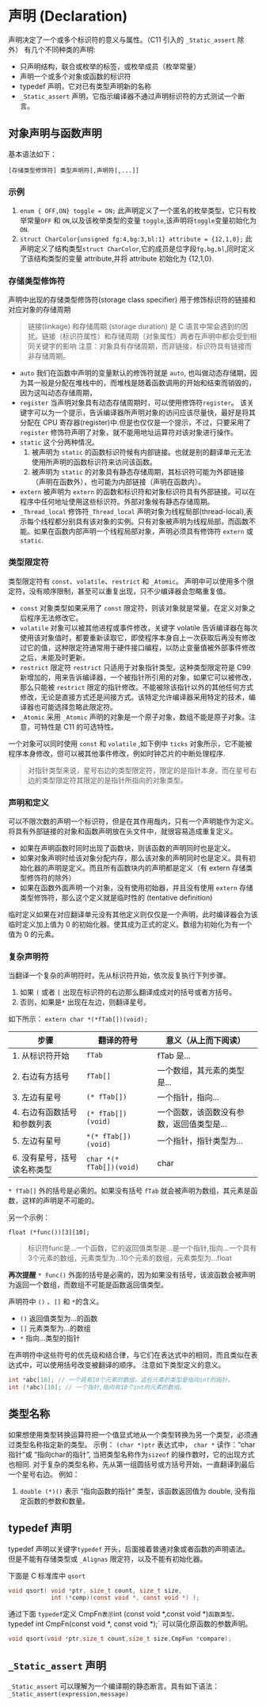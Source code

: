 # 声明 (Declaration)

声明决定了一个或多个标识符的意义与属性。（C11 引入的 `_Static_assert` 除外）
有几个不同种类的声明:

- 只声明结构，联合或枚举的标签，或枚举成员（枚举常量）
- 声明一个或多个对象或函数的标识符
- typedef 声明，它对已有类型声明新的名称
- `_Static_assert` 声明，它指示编译器不通过声明标识符的方式测试一个断言。

## 对象声明与函数声明

基本语法如下：

`[存储类型修饰符] 类型声明符[,声明符[,...]]`

### 示例

1. `enum { OFF,ON} toggle = ON;` 此声明定义了一个匿名的枚举类型，它只有枚举常量`OFF` 和 `ON`,以及该枚举类型的变量 `toggle`,该声明将`toggle`变量初始化为`ON`.
2. `struct CharColor{unsigned fg:4,bg:3,bl:1} attribute = {12,1,0};` 此声明定义了结构类型`struct CharColor`,它的成员是位字段`fg,bg,bl`,同时定义了该结构类型的变量 attribute,并将 attribute 初始化为 {12,1,0}.

### 存储类型修饰符

声明中出现的存储类型修饰符(storage class specifier) 用于修饰标识符的链接和对应对象的存储周期

> 链接(linkage) 和存储周期 (storage duration) 是 C 语言中常会遇到的困扰。链接（标识符属性）和存储周期（对象属性）两者在声明中都会受到相同关键字的影响
> 注意：对象具有存储周期，而非链接，标识符具有链接而非存储周期。

- `auto` 我们在函数中声明的变量默认的修饰符就是 `auto`, 也叫做动态存储期，因为其一般是分配在堆栈中的，而堆栈是随着函数调用的开始和结束而销毁的，因为这叫动态存储周期，
- `register` 当声明对象具有动态存储周期时，可以使用修饰符`register`。 该关键字可以为一个提示，告诉编译器所声明对象的访问应该尽量快，最好是将其分配在 CPU 寄存器(register)中.但是也仅仅是一个提示，不过，只要采用了 `register` 修饰符声明了对象，就不能用地址运算符对该对象进行操作。
- `static` 这个分两种情况。
  1.  被声明为 `static` 的函数标识符候有内部链接。也就是别的翻译单元无法使用所声明的函数标识符来访问该函数。
  2.  被声明为 `static` 的对象具有静态存储周期，其标识符可能为外部链接（声明在函数外），也可能为内部链接（声明在函数内）。
- `extern` 被声明为 `extern` 的函数和标识符和对象标识符具有外部链接。可以在程序中任何地址使用这些标识符。外部对象候有静态存储周期。
- `_Thread_local` 修饰符`_Thread_local` 声明对象为线程局部(thread-local),表示每个线程都分别具有该对象的实例。只有对象被声明为线程局部，而函数不能。如果在函数内部声明一个线程局部对象，声明必须具有修饰符 `extern` 或 `static`.

### 类型限定符

类型限定符有 `const`、`volatile`、`restrict` 和 `_Atomic`。
声明中可以使用多个限定符，没有顺序限制，甚至可以重复出现，只不少编译器会忽略重复值。

- `const` 对象类型如果采用了 `const` 限定符，则该对象就是常量。在定义对象之后程序无法修改它。
- `volatile` 对象可以被其他进程或事件修改，关键字 volatile 告诉编译器在每次使用该对象值时，都要重新读取它，即使程序本身自上一次获取后再没有修改过它的值，这种限定符通常用于硬件接口编程，以防止变量值被外部事件修改之后，未能及时更新。
- `restrict` 限定符 `restrict` 只适用于对象指针类型。这种类型限定符是 C99 新增加的，用来告诉编译器，一个被指针所引用的对象，如果它可以被修改，那么只能被 `restrict` 限定的指针修改。不能被除该指针以外的其他任何方式修改，无论是直接方式还是间接方式。该特定允许编译器采用特定的技术，编译器也可能选择忽略此限定符。
- `_Atomic` 采用 `_Atomic` 声明的对象是一个原子对象，数组不能是原子对象。注意，可特性是 C11 的可选特性。

一个对象可以同时使用 `const` 和 `volatile` ,如下例中 `ticks` 对象所示，它不能被程序本身修改，但可以被其他事件修改，例如时钟芯片的中断处理程序.

> 对指针类型来说，星号右边的类型限定符，限定的是指针本身。而在星号右边的类型限定符其限定的是指针所指向的对象类型。

### 声明和定义

可以不限次数的声明一个标识符，但是在其作用哉内，只有一个声明能作为定义。将具有外部链接的对象和函数声明放在头文件中，就很容易造成重复定义。

- 如果在声明函数时同时出现了函数块，则该函数的声明同时也是定义。
- 如果对象声明时给该对象分配内存，那么该对象的声明同时也是定义。具有初始化器的声明是定义。而且所有函数块内的声明都是定义（有 extern 存储类型修饰符的除外）
- 如果在函数外面声明一个对象，没有使用初始器，并且没有使用 `extern` 存储类型修饰符，那么这个定义就是临时性的 (tentative definition)

临时定义如果在对应翻译单元没有其他定义则仅仅是一个声明，此时编译器会为该临时定义加上值为 0 的初始化器。使其成为正式的定义。数组为初始化为有一个值为 0 的元素。


### 复杂声明符
当翻译一个复杂的声明符时，先从标识符开始，依次反复执行下列步骤。
1. 如果 `(` 或者 `[` 出现在标识符的右边那么翻译成成对的括号或者方括号。
2. 否则，如果是`*` 出现在左边，则翻译星号。

如下所示： `extern char *(*fTab[])(void);`

| 步骤                        | 翻译的符号               | 意义（从上而下阅读）                      |
| --------------------------- | ------------------------ | ----------------------------------------- |
| 1. 从标识符开始             | `fTab`                   | fTab 是...                                |
| 2. 右边有方括号             | `fTab[]`                 | 一个数组，其元素的类型是...               |
| 3. 左边有星号               | `(* fTab[])`             | 一个指针，指向...                         |
| 4. 右边有函数括号和参数列表 | `(* fTab[])(void)`       | 一个函数，该函数没有参数，返回值类型是... |
| 5. 左边有星号               | `*(* fTab[])(void)`      | 一个指针，指针类型为...                   |
| 6. 没有星号，括号读名称类型 | `char *(* fTab[])(void)` | char                                      |

`* fTab[]` 外的括号是必需的。如果没有括号 `fTab` 就会被声明为数组，其元素是函数，这样的声明是不可能的。

另一个示例：

`float (*func())[3][10];`
> 标识符func是...一个函数，它的返回值类型是...是一个指针,指向...一个具有3个元素的数组，元素类型为...10个元素的数组，元素类型为...float

**再次提醒** `* func()` 外面的括号是必需的，因为如果没有括号，该波函数会被声明为返回一个数组，而数组不可能是函数返回值类型。

声明符中 `()` 、`[]` 和 `*`的含义。

-  `()` 返回值类型为...的函数
-  `[]` 元素类型为...的数组
-  `*` 指向...类型的指针

在声明符中这些符号的优先级和结合律，与它们在表达式中的相同，而且类似在表达式中，可以使用括号改变被翻译的顺序。
注意如下类型定义的意义。

```c
int *abc[10]; // 一个具有10个元素的数组，这些元素的类型是指向int的指针。
int (*abc)[10]; // 一个指针,指向有10个int的元素的数组。
```

## 类型名称
如果想使用类型转换运算符把一个值显式地从一个类型转换为另一个类型，必须通过类型名称指定新的类型。
示例： `(char *)ptr` 表达式中， `char *` 读作：“char 指针”或 “指向char的指针”, 当把类型名称作为`sizeof` 的操作数时，它的出现方式也相同.
对于复杂的类型名称，先从第一组圆括号或方括号开始，一直翻译到最后一个星号右边。
例如：
1. `double (*)()` 表示 “指向函数的指针” 类型，该函数返回值为 double, 没有指定函数的参数和数量。

## typedef 声明
typedef 声明以关键字`typedef` 开头，后面接着普通对象或者函数的声明语法。
但是不能有存储类型或 `_Alignas` 限定符，以及不能有初始化器。

下面是 C 标准库中 `qsort`
```c
void qsort( void *ptr, size_t count, size_t size,
            int (*comp)(const void *, const void *) );
```
通过下面 `typedef`定义 CmpFn` 表示 `int (const void *,const void *)` 函数类型。 
`typedef int CmpFn(const void *, const void *);`
可以简化原函数的参数声明。

```c
void qsort(void *ptr,size_t count,size_t size,CmpFun *compare);
```


## `_Static_assert` 声明
`_Static_assert` 可以理解为一个编译期的静态断言。具有如下语法：
`_Static_assert(expression,message)`
